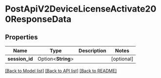 # PostApiV2DeviceLicenseActivate200ResponseData

## Properties

Name | Type | Description | Notes
------------ | ------------- | ------------- | -------------
**session_id** | Option<**String**> |  | [optional]

[[Back to Model list]](../README.md#documentation-for-models) [[Back to API list]](../README.md#documentation-for-api-endpoints) [[Back to README]](../README.md)


